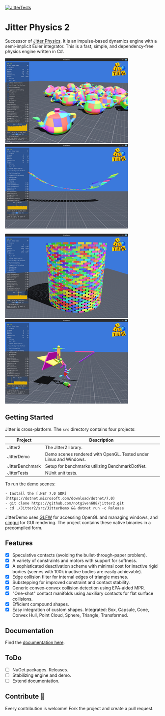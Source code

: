 [![JitterTests](https://github.com/notgiven688/jitterphysics2/actions/workflows/jitter-tests.yml/badge.svg)](https://github.com/notgiven688/jitterphysics2/actions/workflows/jitter-tests.yml)

# Jitter Physics 2

Successor of [Jitter Physics](https://github.com/notgiven688/jitterphysics). It is an impulse-based dynamics engine with a semi-implicit Euler integrator. This is a fast, simple, and dependency-free physics engine written in C#.

<img src="./docs/docs/img/jitter_screenshot0.png" alt="screenshot" width="400"/> <img src="./docs/docs/img/jitter_screenshot1.png" alt="screenshot" width="400"/>

<img src="./docs/docs/img/jitter_screenshot2.png" alt="screenshot" width="400"/> <img src="./docs/docs/img/jitter_screenshot3.png" alt="screenshot" width="400"/>

## Getting Started

Jitter is cross-platform. The `src` directory contains four projects:

| Project         | Description                                          |
| --------------- | ---------------------------------------------------- |
| Jitter2         | The Jitter2 library.                                 |
| JitterDemo      | Demo scenes rendered with OpenGL. Tested under Linux and Windows. |
| JitterBenchmark | Setup for benchmarks utilizing BenchmarkDotNet.      |
| JitterTests     | NUnit unit tests.                                    |

To run the demo scenes:

```
- Install the [.NET 7.0 SDK](https://dotnet.microsoft.com/download/dotnet/7.0)
- git clone https://github.com/notgiven688/jitter2.git
- cd ./Jitter2/src/JitterDemo && dotnet run -c Release
```

JitterDemo uses [GLFW](https://www.glfw.org/) for accessing OpenGL and managing windows, and [cimgui](https://github.com/cimgui/cimgui) for GUI rendering. The project contains these native binaries in a precompiled form.

## Features

- [x] Speculative contacts (avoiding the bullet-through-paper problem).
- [x] A variety of constraints and motors with support for softness.
- [x] A sophisticated deactivation scheme with minimal cost for inactive rigid bodies (scenes with 100k inactive bodies are easily achievable).
- [x] Edge collision filter for internal edges of triangle meshes.
- [x] Substepping for improved constraint and contact stability.
- [x] Generic convex-convex collision detection using EPA-aided MPR.
- [x] "One-shot" contact manifolds using auxiliary contacts for flat surface collisions.
- [x] Efficient compound shapes.
- [x] Easy integration of custom shapes. Integrated: Box, Capsule, Cone, Convex Hull, Point Cloud, Sphere, Triangle, Transformed.

## Documentation

Find the [documentation here](https://notgiven688.github.io/jitterphysics2).

## ToDo

- [ ] NuGet packages. Releases.
- [ ] Stabilizing engine and demo.
- [ ] Extend documentation.

## Contribute 👋

Every contribution is welcome! Fork the project and create a pull request.
